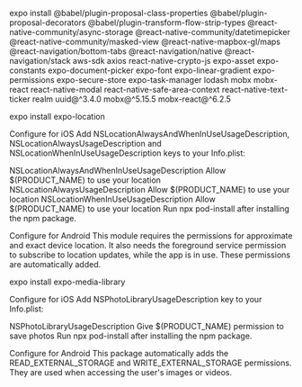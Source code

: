 expo install @babel/plugin-proposal-class-properties @babel/plugin-proposal-decorators @babel/plugin-transform-flow-strip-types @react-native-community/async-storage @react-native-community/datetimepicker @react-native-community/masked-view @react-native-mapbox-gl/maps @react-navigation/bottom-tabs @react-navigation/native @react-navigation/stack aws-sdk axios react-native-crypto-js expo-asset expo-constants expo-document-picker expo-font expo-linear-gradient expo-permissions expo-secure-store expo-task-manager lodash mobx mobx-react react-native-modal react-native-safe-area-context react-native-text-ticker realm uuid@^3.4.0 mobx@^5.15.5 mobx-react@^6.2.5

expo install expo-location

Configure for iOS
Add NSLocationAlwaysAndWhenInUseUsageDescription, NSLocationAlwaysUsageDescription and NSLocationWhenInUseUsageDescription keys to your Info.plist:

<key>NSLocationAlwaysAndWhenInUseUsageDescription</key>
<string>Allow $(PRODUCT_NAME) to use your location</string>
<key>NSLocationAlwaysUsageDescription</key>
<string>Allow $(PRODUCT_NAME) to use your location</string>
<key>NSLocationWhenInUseUsageDescription</key>
<string>Allow $(PRODUCT_NAME) to use your location</string>
Run npx pod-install after installing the npm package.

Configure for Android
This module requires the permissions for approximate and exact device location. It also needs the foreground service permission to subscribe to location updates, while the app is in use. These permissions are automatically added.

<!-- Added permissions -->
<uses-permission android:name="android.permission.ACCESS_COARSE_LOCATION" />
<uses-permission android:name="android.permission.ACCESS_FINE_LOCATION" />
<uses-permission android:name="android.permission.ACCESS_BACKGROUND_LOCATION" />
<uses-permission android:name="android.permission.FOREGROUND_SERVICE" />

expo install expo-media-library

Configure for iOS
Add NSPhotoLibraryUsageDescription key to your Info.plist:

<key>NSPhotoLibraryUsageDescription</key>
<string>Give $(PRODUCT_NAME) permission to save photos</string>
Run npx pod-install after installing the npm package.

Configure for Android
This package automatically adds the READ_EXTERNAL_STORAGE and WRITE_EXTERNAL_STORAGE permissions. They are used when accessing the user's images or videos.

<!-- Added permissions -->
<uses-permission android:name="android.permission.READ_EXTERNAL_STORAGE" />
<uses-permission android:name="android.permission.WRITE_EXTERNAL_STORAGE" />

